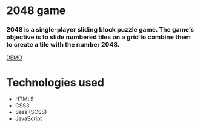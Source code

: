 # 2048 game
### 2048 is a single-player sliding block puzzle game. The game’s objective is to slide numbered tiles on a grid to combine them to create a tile with the number 2048.
[DEMO](https://tanya-grebenkina.github.io/2048-game/)

# Technologies used
* HTML5
* CSS3
* Sass (SCSS)
* JavaScript
